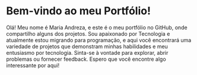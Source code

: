 # Bem-vindo ao meu Portfólio!
Olá! Meu nome é Maria Andreza, e este é o meu portfólio no GitHub, onde compartilho alguns dos projetos. Sou apaixonado por Tecnologia e atualmente estou migrando para programação, e aqui você encontrará uma variedade de projetos que demonstram minhas habilidades e meu entusiasmo por tecnologia. Sinta-se à vontade para explorar, abrir problemas ou fornecer feedback. Espero que você encontre algo interessante por aqui!
